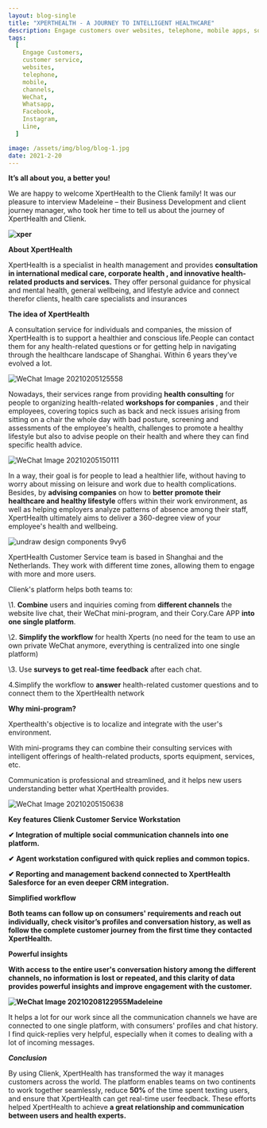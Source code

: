 ```yaml
---
layout: blog-single
title: "XPERTHEALTH - A JOURNEY TO INTELLIGENT HEALTHCARE"
description: Engage customers over websites, telephone, mobile apps, social media channels like WeChat, Whatsapp, Facebook, Instagram and many other popular messaging apps.
tags:
  [
    Engage Customers,
    customer service,
    websites,
    telephone,
    mobile,
    channels,
    WeChat,
    Whatsapp,
    Facebook,
    Instagram,
    Line,
  ]

image: /assets/img/blog/blog-1.jpg
date: 2021-2-20
---
```


**It’s all about you, a better you!**

We are happy to welcome XpertHealth to the Clienk family! It was our pleasure to interview Madeleine – their Business Development and client journey manager, who took her time to tell us about the journey of XpertHealth and Clienk.

**![xper](/assets/img/blog/xper.png)**

**About XpertHealth**

XpertHealth is a specialist in health management and provides **consultation in international medical care, corporate health , and innovative health-related products and services.** They offer personal guidance for physical and mental health, general wellbeing, and lifestyle advice and connect therefor clients, health care specialists and insurances

**The idea of XpertHealth**

A consultation service for individuals and companies, the mission of XpertHealth is to support a healthier and conscious life.People can contact them for any health-related questions or for getting help in navigating through the healthcare landscape of Shanghai. Within 6 years they’ve evolved a lot.

![WeChat Image 20210205125558](/assets/img/blog/WeChat_Image_20210205125558.jpg)

Nowadays, their services range from providing **health consulting** for people to organizing health-related **workshops for companies** , and their employees, covering topics such as back and neck issues arising from sitting on a chair the whole day with bad posture, screening and assessments of the employee's health, challenges to promote a healthy lifestyle but also to advise people on their health and where they can find specific health advice.

![WeChat Image 20210205150111](/assets/img/blog/WeChat_Image_20210205150111.jpg)

In a way, their goal is for people to lead a healthier life, without having to worry about missing on leisure and work due to health complications. Besides, by **advising companies** on how to **better promote their healthcare and healthy lifestyle** offers within their work environment, as well as helping employers analyze patterns of absence among their staff, XpertHealth ultimately aims to deliver a 360-degree view of your employee's health and wellbeing.

![undraw design components 9vy6](/assets/img/blog/undraw_design_components_9vy6.png)

XpertHealth Customer Service team is based in Shanghai and the Netherlands. They work with different time zones, allowing them to engage with more and more users.

Clienk's platform helps both teams to:

\1. **Combine** users and inquiries coming from **different channels** the website live chat, their WeChat mini-program, and their Cory.Care APP **into one single platform**.

\2. **Simplify the workflow** for health Xperts (no need for the team to use an own private WeChat anymore, everything is centralized into one single platform)

\3. Use **surveys to get real-time feedback** after each chat.

4.Simplify the workflow to **answer** health-related customer questions and to connect them to the XpertHealth network

**Why mini-program?**

Xperthealth's objective is to localize and integrate with the user's environment.

With mini-programs they can combine their consulting services with intelligent offerings of health-related products, sports equipment, services, etc.

Communication is professional and streamlined, and it helps new users understanding better what XpertHealth provides.

![WeChat Image 20210205150638](/assets/img/blog/WeChat_Image_20210205150638.jpg)

**Key features Clienk Customer Service Workstation**

**✔ Integration of multiple social communication channels into one platform.**

**✔** **Agent workstation configured with quick replies and common topics.**

**✔ Reporting and management backend connected to XpertHealth Salesforce for an even deeper CRM integration.**

**Simplified workflow**

**Both teams can follow up on consumers' requirements and reach out individually, check visitor’s profiles and conversation history, as well as follow the complete customer journey from the first time they contacted XpertHealth.**

**Powerful insights**

**With access to the entire user's conversation history among the different channels, no information is lost or repeated, and this clarity of data provides powerful insights and improve engagement with the customer.**

**![WeChat Image 20210208122955](/assets/img/blog/WeChat_Image_20210208122955.jpg)Madeleine**

It helps a lot for our work since all the communication channels we have are connected to one single platform, with consumers' profiles and chat history. I find quick-replies very helpful, especially when it comes to dealing with a lot of incoming messages.

**_Conclusion_**

By using Clienk, XpertHealth has transformed the way it manages customers across the world. The platform enables teams on two continents to work together seamlessly, reduce **50%** of the time spent texting users, and ensure that XpertHealth can get real-time user feedback. These efforts helped XpertHealth to achieve **a great relationship and communication between users and health experts.**
